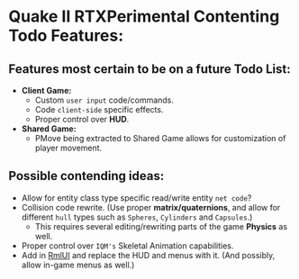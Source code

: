 # Quake II RTXPerimental Contenting Todo Features:
## Features most certain to be on a future Todo List:
* **Client Game:**
	* Custom ``user input`` code/commands.
	* Code ``client-side`` specific effects.
	* Proper control over **HUD**.
* **Shared Game:**
	* PMove being extracted to Shared Game allows for customization of player movement.

## Possible contending ideas:
* Allow for entity class type specific read/write entity ``net code``?
* Collision code rewrite. (Use proper **matrix/quaternions**, and allow for different ``hull`` types such as ``Spheres``, ``Cylinders`` and ``Capsules``.)
	* This requires several editing/rewriting parts of the game **Physics** as well.
* Proper control over ``IQM's`` Skeletal Animation capabilities.
* Add in [RmlUI](https://github.com/mikke89/RmlUi) and replace the HUD and menus with it. (And possibly, allow in-game menus as well.)